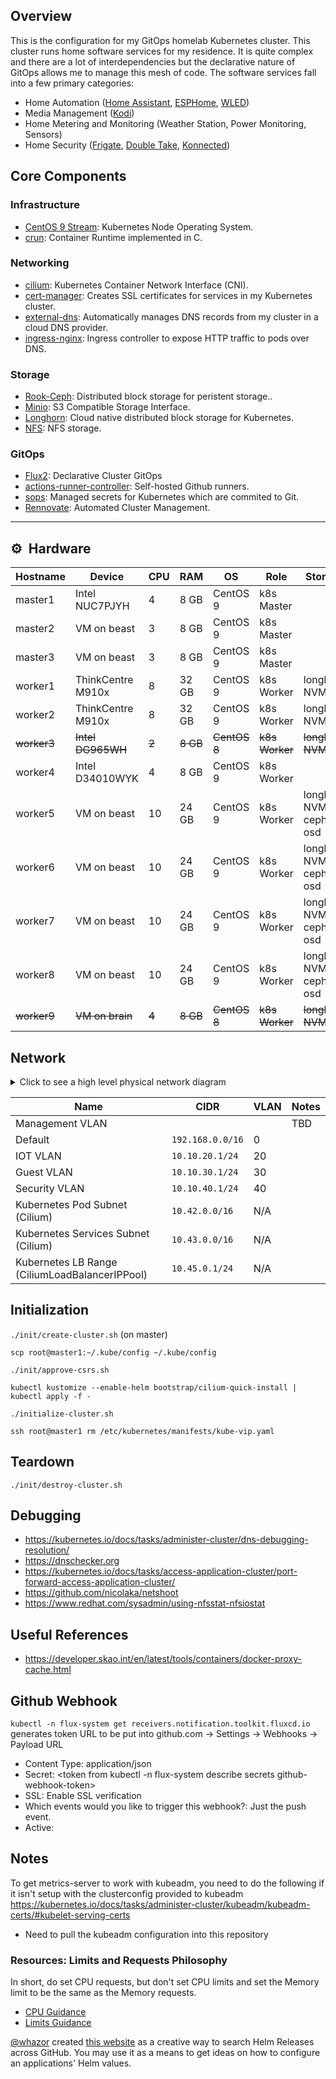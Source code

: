 ## Overview
This is the configuration for my GitOps homelab Kubernetes cluster. This cluster runs home software services for my residence. It is quite complex and there are a lot of interdependencies but the declarative nature of GitOps allows me to manage this mesh of code. The software services fall into a few primary categories:
* Home Automation ([Home Assistant](https://www.home-assistant.io/), [ESPHome](https://esphome.io/), [WLED](https://kno.wled.ge/))
* Media Management ([Kodi](https://kodi.tv/))
* Home Metering and Monitoring (Weather Station, Power Monitoring, Sensors)
* Home Security ([Frigate](https://frigate.video/), [Double Take](https://github.com/jakowenko/double-take), [Konnected](https://konnected.io/))

## Core Components
### Infrastructure
- [CentOS 9 Stream](https://www.centos.org/centos-stream/): Kubernetes Node Operating System.
- [crun](https://github.com/containers/crun): Container Runtime implemented in C.

### Networking
- [cilium](https://cilium.io/): Kubernetes Container Network Interface (CNI).
- [cert-manager](https://cert-manager.io/docs/): Creates SSL certificates for services in my Kubernetes cluster.
- [external-dns](https://github.com/kubernetes-sigs/external-dns): Automatically manages DNS records from my cluster in a cloud DNS provider.
- [ingress-nginx](https://github.com/kubernetes/ingress-nginx/): Ingress controller to expose HTTP traffic to pods over DNS.

### Storage
- [Rook-Ceph](https://github.com/rook/rook): Distributed block storage for peristent storage..
- [Minio](https://min.io/): S3 Compatible Storage Interface.
- [Longhorn](https://longhorn.io/): Cloud native distributed block storage for Kubernetes.
- [NFS](https://github.com/kubernetes-sigs/nfs-subdir-external-provisioner): NFS storage.

### GitOps
- [Flux2](https://github.com/fluxcd/flux2): Declarative Cluster GitOps
- [actions-runner-controller](https://github.com/actions/actions-runner-controller): Self-hosted Github runners.
- [sops](https://toolkit.fluxcd.io/guides/mozilla-sops/): Managed secrets for Kubernetes which are commited to Git.
- [Rennovate](https://github.com/renovatebot/renovate): Automated Cluster Management.

---

## :gear:&nbsp; Hardware

| Hostname  | Device            | CPU | RAM    | OS       |Role        | Storage                 | IOT        | Network  |
| --------- | ----------------- | --- | ------ | -------- | ---------- | ----------------------- | ---------- | -------- |
| master1   | Intel NUC7PJYH    | 4   | 8  GB  | CentOS 9 | k8s Master |                         |            |          |
| master2   | VM on beast       | 3   | 8  GB  | CentOS 9 | k8s Master |                         |            |          |
| master3   | VM on beast       | 3   | 8  GB  | CentOS 9 | k8s Master |                         |            |          |
| worker1   | ThinkCentre M910x | 8   | 32 GB  | CentOS 9 | k8s Worker | longhorn NVMe           | zstick-6   |          |
| worker2   | ThinkCentre M910x | 8   | 32 GB  | CentOS 9 | k8s Worker | longhorn NVMe           |            |          |
| ~~worker3~~   | ~~Intel DG965WH~~     | ~~2~~   | ~~8  GB~~  | ~~CentOS 8~~ | ~~k8s Worker~~ | ~~longhorn NVMe~~           |            | ~~sec-vlan~~ |
| worker4   | Intel D34010WYK   | 4   | 8 GB   | CentOS 9 | k8s Worker |                         | Coral TPU  |          |
| worker5   | VM on beast       | 10  | 24 GB  | CentOS 9 | k8s Worker | longhorn NVMe, ceph osd | zstick-7   |          |
| worker6   | VM on beast       | 10  | 24 GB  | CentOS 9 | k8s Worker | longhorn NVMe, ceph osd | skyconnect |          |
| worker7   | VM on beast       | 10  | 24 GB  | CentOS 9 | k8s Worker | longhorn NVMe, ceph osd |            | iot-vlan |
| worker8   | VM on beast       | 10  | 24 GB  | CentOS 9 | k8s Worker | longhorn NVMe, ceph osd |            | iot-vlan |
| ~~worker9~~   | ~~VM on brain~~       | ~~4~~   |  ~~8 GB~~  | ~~CentOS 8~~ | ~~k8s Worker~~ | ~~longhorn NVMe~~           |            |          |

## Network
<details>
  <summary>Click to see a high level physical network diagram</summary>

  <img src="https://github.com/rwlove/fleet-infra/blob/5d052422d64299f22c499d7bd2768f1ac58e71f6/docs/assets/physical-network-diagram.jpg" align="center" width="600px" alt="dns"/>
</details>

| Name                                           | CIDR                       | VLAN | Notes |
|------------------------------------------------|----------------------------| ---- | ----- |
| Management VLAN                                |                            |      | TBD   |
| Default                                        | `192.168.0.0/16`           |  0   |       |
| IOT VLAN                                       | `10.10.20.1/24`            | 20   |       |
| Guest VLAN                                     | `10.10.30.1/24`            | 30   |       |
| Security VLAN                                  | `10.10.40.1/24`            | 40   |       |
| Kubernetes Pod Subnet (Cilium)                 | `10.42.0.0/16`             | N/A  |       |
| Kubernetes Services Subnet (Cilium)            | `10.43.0.0/16`             | N/A  |       |
| Kubernetes LB Range (CiliumLoadBalancerIPPool) | `10.45.0.1/24`             | N/A  |       |

## Initialization
```./init/create-cluster.sh``` (on master)

```scp root@master1:~/.kube/config ~/.kube/config```

```./init/approve-csrs.sh```

```kubectl kustomize --enable-helm bootstrap/cilium-quick-install | kubectl apply -f -```

```./initialize-cluster.sh```

```ssh root@master1 rm /etc/kubernetes/manifests/kube-vip.yaml```

## Teardown
```./init/destroy-cluster.sh```

## Debugging
* https://kubernetes.io/docs/tasks/administer-cluster/dns-debugging-resolution/
* https://dnschecker.org
* https://kubernetes.io/docs/tasks/access-application-cluster/port-forward-access-application-cluster/
* https://github.com/nicolaka/netshoot
* https://www.redhat.com/sysadmin/using-nfsstat-nfsiostat

## Useful References
* https://developer.skao.int/en/latest/tools/containers/docker-proxy-cache.html

## Github Webhook
`kubectl -n flux-system get receivers.notification.toolkit.fluxcd.io` generates token URL to be put into
github.com -> Settings -> Webhooks -> Payload URL

* Content Type: application/json
* Secret: <token from kubectl -n flux-system describe secrets github-webhook-token>
* SSL: Enable SSL verification
* Which events would you like to trigger this webhook?: Just the push event.
* Active: <checked>
 
 ## Notes
 To get metrics-server to work with kubeadm, you need to do the following if it isn't setup with the clusterconfig provided to kubeadm
 https://kubernetes.io/docs/tasks/administer-cluster/kubeadm/kubeadm-certs/#kubelet-serving-certs
 * Need to pull the kubeadm configuration into this repository
 
 ### Resources: Limits and Requests Philosophy
 In short, do set CPU requests, but don't set CPU limits and set the Memory limit to be the same as the Memory requests.
 * [CPU Guidance](https://home.robusta.dev/blog/stop-using-cpu-limits)
 * [Limits Guidance](https://home.robusta.dev/blog/kubernetes-memory-limit)

 [@whazor](https://github.com/whazor) created [this website](https://nanne.dev/k8s-at-home-search/) as a creative way to search Helm Releases across GitHub. You may use it as a means to get ideas on how to configure an applications' Helm values.
